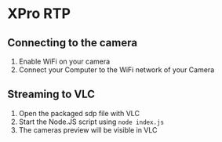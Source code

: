 # XPro RTP

## Connecting to the camera

1. Enable WiFi on your camera
1. Connect your Computer to the WiFi network of your Camera

## Streaming to VLC

1. Open the packaged sdp file with VLC
1. Start the Node.JS script using `node index.js`
1. The cameras preview will be visible in VLC